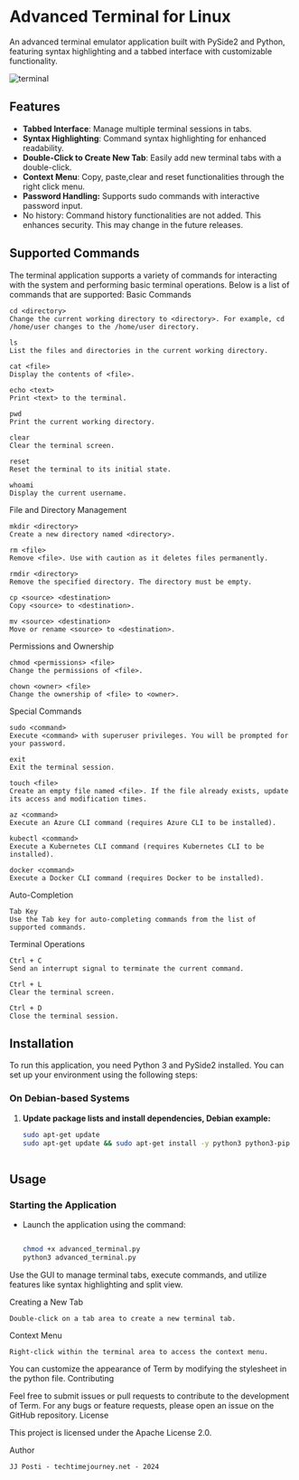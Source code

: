# Advanced Terminal for Linux

An advanced terminal emulator application built with PySide2 and Python, featuring syntax highlighting and a tabbed interface with customizable functionality.

![terminal](https://github.com/user-attachments/assets/b0a2fa36-7c09-46a4-b010-eca2ae78bce8)

## Features

- **Tabbed Interface**: Manage multiple terminal sessions in tabs.
- **Syntax Highlighting**: Command syntax highlighting for enhanced readability.
- **Double-Click to Create New Tab**: Easily add new terminal tabs with a double-click.
- **Context Menu**: Copy, paste,clear and reset functionalities through the right click menu.
- **Password Handling:** Supports sudo commands with interactive password input.
- No history: Command history functionalities are not added. This enhances security. This may change in the future releases.
## Supported Commands

The terminal application supports a variety of commands for interacting with the system and performing basic terminal operations. Below is a list of commands that are supported:
Basic Commands

    cd <directory>
    Change the current working directory to <directory>. For example, cd /home/user changes to the /home/user directory.

    ls
    List the files and directories in the current working directory.

    cat <file>
    Display the contents of <file>.

    echo <text>
    Print <text> to the terminal.

    pwd
    Print the current working directory.

    clear
    Clear the terminal screen.

    reset
    Reset the terminal to its initial state.

    whoami
    Display the current username.

File and Directory Management

    mkdir <directory>
    Create a new directory named <directory>.

    rm <file>
    Remove <file>. Use with caution as it deletes files permanently.

    rmdir <directory>
    Remove the specified directory. The directory must be empty.

    cp <source> <destination>
    Copy <source> to <destination>.

    mv <source> <destination>
    Move or rename <source> to <destination>.

Permissions and Ownership

    chmod <permissions> <file>
    Change the permissions of <file>.

    chown <owner> <file>
    Change the ownership of <file> to <owner>.

Special Commands

    sudo <command>
    Execute <command> with superuser privileges. You will be prompted for your password.

    exit
    Exit the terminal session.

    touch <file>
    Create an empty file named <file>. If the file already exists, update its access and modification times.

    az <command>
    Execute an Azure CLI command (requires Azure CLI to be installed).

    kubectl <command>
    Execute a Kubernetes CLI command (requires Kubernetes CLI to be installed).

    docker <command>
    Execute a Docker CLI command (requires Docker to be installed).

Auto-Completion

    Tab Key
    Use the Tab key for auto-completing commands from the list of supported commands.

Terminal Operations

    Ctrl + C
    Send an interrupt signal to terminate the current command.

    Ctrl + L
    Clear the terminal screen.

    Ctrl + D
    Close the terminal session.


## Installation

To run this application, you need Python 3 and PySide2 installed. You can set up your environment using the following steps:

### On Debian-based Systems

1. **Update package lists and install dependencies, Debian example:**

   ```bash
   sudo apt-get update
   sudo apt-get update && sudo apt-get install -y python3 python3-pip libqt5core5a libqt5gui5 libqt5widgets5 python3-pyside*



## Usage

### Starting the Application
- Launch the application using the command:
  ```bash
  
  chmod +x advanced_terminal.py
  python3 advanced_terminal.py

Use the GUI to manage terminal tabs, execute commands, and utilize features like syntax highlighting and split view.

Creating a New Tab

    Double-click on a tab area to create a new terminal tab. 

Context Menu

    Right-click within the terminal area to access the context menu.




You can customize the appearance of Term by modifying the stylesheet in the python file.
Contributing

Feel free to submit issues or pull requests to contribute to the development of Term. For any bugs or feature requests, please open an issue on the GitHub repository.
License

This project is licensed under the Apache License 2.0.

Author

    JJ Posti - techtimejourney.net - 2024


